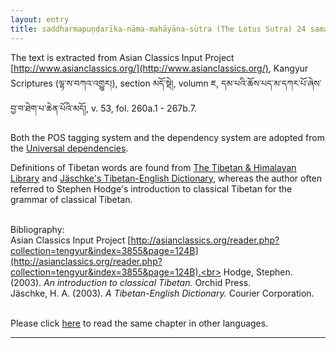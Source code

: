 ```yaml
---
layout: entry
title: saddharmapuṇḍarīka-nāma-mahāyāna-sūtra (The Lotus Sutra) 24 samantamukhaparivarta (Sanskrit)
---
```

<head>
<meta http-equiv="Content-Type" content="text/html; charset=UTF-8" />
<meta http-equiv="Content-Script-Type" content="text/javascript" />
<link rel="stylesheet" type="text/css" href="../BabelStone.css" />
<title>དམ་པའི་ཆོས་པདྨ་དཀར་པོ་ལས་སྤྱན་རས་གཟིགས་དབང་ཕྱུག་གི་རྣམ་པར་འཕྲུལ་པ་བསྟན་པ་ཀུན་ནས་སྒོའི་ལེའུ་ཞེས་བྱ་སྟེ་ཉི་ཤུ་རྩ་བཞི་པའོབསྟན་པ་ཀུན་ནས་སྒོའི་ལེའུ་ཞེས་བྱ་སྟེ་ཉི་ཤུ་རྩ་བཞི་པ། dam pa'i chos padma dkar po las, spyan ras gzigs dbang phyug gi rnam par 'phrul pa bstan pa kun nas sgo'i le'u zhes bya ste nyi shu rtsa bzhi pa'o</title>
</head>

The text is extracted from Asian Classics Input Project [http://www.asianclassics.org/](http://www.asianclassics.org/), Kangyur Scriptures (ལྷ་ས་བཀའ་འགྱུར།), section མདོ་སྡེ།, volumn ཇ, དམ་པའི་ཆོས་པད་མ་དཀར་པོ་ཞེས་བྱ་བ་ཐེག་པ་ཆེན་པོའི་མདོ།, v. 53, fol. 260a.1 - 267b.7.

Both the POS tagging system and the dependency system are adopted from the [Universal dependencies](http://universaldependencies.github.io/docs/#language-tagset).

Definitions of Tibetan words are found from [The Tibetan & Himalayan Library](http://www.thlib.org/reference/dictionaries/tibetan-dictionary/translate.php) and [Jäschke's Tibetan-English Dictionary](https://books.google.com.hk/books?id=vpD97Z6JrEgC&pg=PA296&lpg=PA296&dq=claw+in+tibetan&source=bl&ots=L1xEids8O7&sig=dJDqFsltYHRkLslbNOr1-076Jf4&hl=en&sa=X&ved=0CFIQ6AEwDWoVChMI5PWHocKUxgIVghumCh2HAQOI#v=onepage&q=thunderbolt&f=false), whereas the author often referred to Stephen Hodge's introduction to classical Tibetan for the grammar of classical Tibetan.<br><br>

Bibliography:<br>
Asian Classics Input Project [http://asianclassics.org/reader.php?collection=tengyur&index=3855&page=124B](http://asianclassics.org/reader.php?collection=tengyur&index=3855&page=124B).<br>
Hodge, Stephen. (2003). <i>An introduction to classical Tibetan.</i> Orchid Press.<br>
Jäschke, H. A. (2003). <i>A Tibetan-English Dictionary.</i> Courier Corporation.<br><br>

Please click [here](https://twwspes.github.io/annodoc/saddharmapundarika_sutram) to read the same chapter in other languages.<br>



------------------------------------------------------------------------------

[Markdown]: http://daringfireball.net/projects/markdown/
[Stanford dependency]: http://nlp.stanford.edu/software/stanford-dependencies.shtml
[CoNLL-X]: http://ilk.uvt.nl/conll/#dataformat
[CoNLL-U]: http://universaldependencies.github.io/docs/format.html
[.ann standoff]: http://brat.nlplab.org/standoff.html
[SVG]: http://en.wikipedia.org/wiki/Scalable_Vector_Graphics
[Jekyll]: http://jekyllrb.com/
[brat]: http://brat.nlplab.org
[Liquid]: http://wiki.shopify.com/Liquid
[Git]: http://git-scm.com
[GitHub]: http://github.com
[Annodoc repository]: https://github.com/spyysalo/annodoc
[CSS]: http://en.wikipedia.org/wiki/Cascading_Style_Sheets
[YAML]: http://yaml.org/

